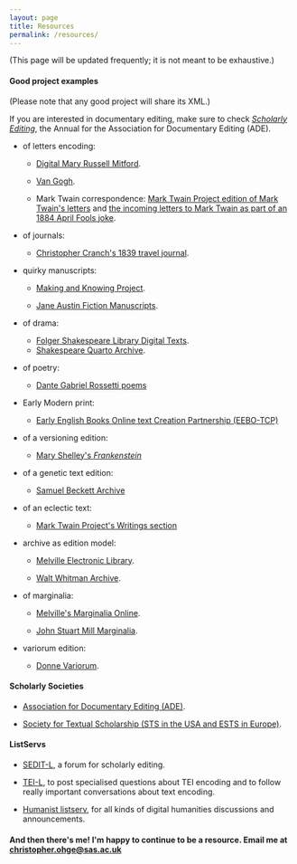 ```yaml
---
layout: page
title: Resources
permalink: /resources/
---
```


(This page will be updated frequently; it is not meant to be exhaustive.)

#### Good project examples

(Please note that any good project will share its XML.)

If you are interested in documentary editing, make sure to check [*Scholarly Editing*](https://scholarlyediting.org), the Annual for the Association for Documentary Editing (ADE).

* of letters encoding:

  * [Digital Mary Russell Mitford](http://digitalmitford.org/letters.html).

  * [Van Gogh](http://vangoghletters.org/vg/).

  * Mark Twain correspondence: [Mark Twain Project edition of Mark Twain's letters](http://www.marktwainproject.org/xtf/search?category=letters;rmode=landing_letters;style=mtp) and [the incoming letters to Mark Twain as part of an 1884 April Fools joke](http://scholarlyediting.org/2017/editions/aprilfools/intro.html).

* of journals:

  * [Christopher Cranch's 1839 travel journal](http://scholarlyediting.org/2014/editions/cranchjournal.html).

* quirky manuscripts:

  * [Making and Knowing Project](http://www.makingandknowing.org/).

  * [Jane Austin Fiction Manuscripts](https://janeausten.ac.uk/index.html).

* of drama:

  * [Folger Shakespeare Library Digital Texts](http://www.folgerdigitaltexts.org/).
  * [Shakespeare Quarto Archive](http://www.quartos.org/info/encoding.html).

* of poetry:

  * [Dante Gabriel Rossetti poems](http://www.rossettiarchive.org/racs/poems.rac.html)

* Early Modern print:

  * [Early English Books Online text Creation Partnership (EEBO-TCP)](https://www.manuscriptsonline.org/resources/tc/)

* of a versioning edition:

  * [Mary Shelley's *Frankenstein*](http://shelleygodwinarchive.org/contents/frankenstein/)

* of a genetic text edition:

  * [Samuel Beckett Archive](http://www.beckettarchive.org)

* of an eclectic text:

  * [Mark Twain Project's Writings section](http://www.marktwainproject.org/landing_writings.shtml)

* archive as edition model:

  * [Melville Electronic Library](http://mel-juxta-editions.herokuapp.com/documents/631).

  * [Walt Whitman Archive](https://whitmanarchive.org/).

* of marginalia:

  * [Melville's Marginalia Online](http://melvillesmarginalia.org/).

  * [John Stuart Mill Marginalia](http://millmarginalia.org/).

* variorum edition:

  * [Donne Variorum](http://donnevariorum.tamu.edu/).

#### Scholarly Societies

* [Association for Documentary Editing (ADE)](https://www.documentaryediting.org/wordpress/).

* [Society for Textual Scholarship (STS in the USA and ESTS in Europe)](https://textualsociety.org/).

#### ListServs

* [SEDIT-L](https://listserv.umd.edu/archives/sedit-l.html), a forum for scholarly editing.

* [TEI-L](https://listserv.brown.edu/archives/cgi-bin/wa?A0=TEI-L), to post specialised questions about TEI encoding and to follow really important conversations about text encoding.

* [Humanist listserv](http://dhhumanist.org/), for all kinds of digital humanities discussions and announcements.

#### And then there's me! I'm happy to continue to be a resource. Email me at <christopher.ohge@sas.ac.uk>
